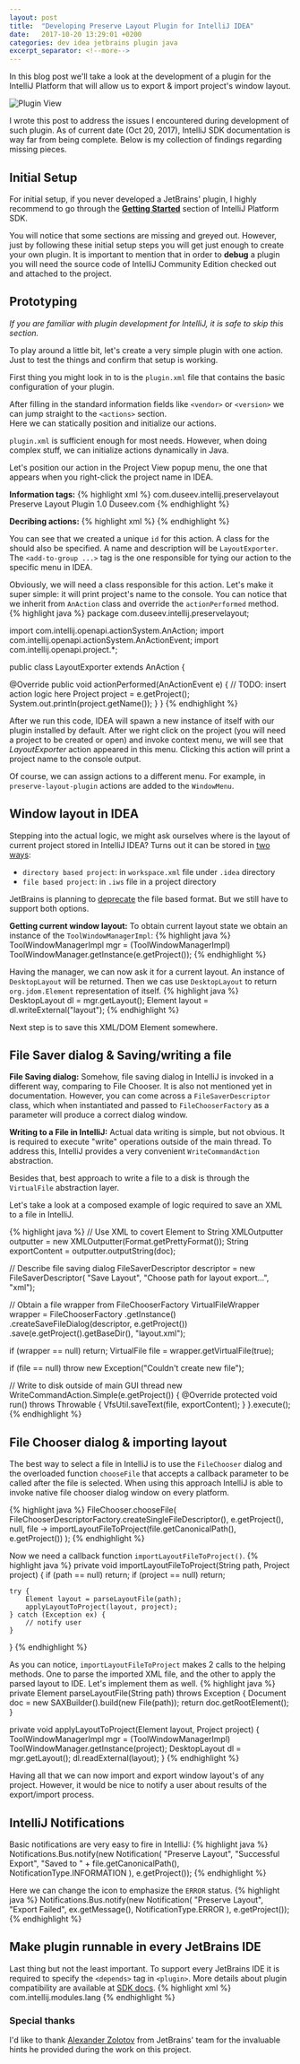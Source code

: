 ```yaml
---
layout: post
title:  "Developing Preserve Layout Plugin for IntelliJ IDEA"
date:   2017-10-20 13:29:01 +0200
categories: dev idea jetbrains plugin java
excerpt_separator: <!--more-->
---
```

In this blog post we'll take a look at the development of a plugin for the
IntelliJ Platform that will allow us to export & import project's window layout.

![Plugin View](https://image.ibb.co/mquG36/plugin_window.jpg)

I wrote this post to address the issues I encountered during development of
such plugin. As of
current date (Oct 20, 2017), IntelliJ SDK documentation is way far from being
complete. Below is my collection of findings regarding missing pieces.

<!--more-->

## Initial Setup
For initial setup, if you never developed a JetBrains' plugin, I highly
recommend to go through the [**Getting Started**][sdk-getting-started] section
of IntelliJ Platform SDK.

You will notice that some sections are missing and greyed out. However, just
by following these
initial setup steps you will get just enough to create your own plugin. It is
important to mention that in order to **debug** a plugin you will need
the source code of IntelliJ Community Edition checked out and attached to the
project.

## Prototyping
*If you are familiar with plugin development for IntelliJ, it is safe to skip
this section.*

To play around a little bit, let's create a very simple plugin with one action.
Just to test the things and confirm that setup is working.

First thing you might look in to is the `plugin.xml` file that contains the
basic configuration of your plugin.

After filling in the standard information fields like `<vendor>` or `<version>`
we can jump straight to the `<actions>` section.  
Here we can statically position and initialize our actions.

`plugin.xml` is sufficient enough for most needs. However, when doing complex
stuff, we can initialize actions dynamically in Java.

Let's position our
action in the Project View popup menu, the one that appears when you
right-click the project name in IDEA.

**Information tags:**
{% highlight xml %}
<id>com.duseev.intellij.preservelayout</id>
<name>Preserve Layout Plugin</name>
<version>1.0</version>
<vendor email="vagiz@duseev.com" url="http://duseev.com">Duseev.com</vendor>
{% endhighlight %}

**Decribing actions:**
{% highlight xml %}
<actions>
  <action id="ExportLayout"
          class="com.duseev.intellij.preservelayout.LayoutExporter"
          text="LayoutExporter"
          description="LayoutExporter">
  <add-to-group group-id="ProjectViewPopupMenu"
                anchor="after"
                relative-to-action="ExternalToolsGroup"/>
  </action>
</actions>
{% endhighlight %}

You can see that we created a unique `id` for this action. A class for the
should also be specified. A name and description will be `LayoutExporter`. The
`<add-to-group ...>` tag is the one responsible for tying our action to the
specific menu in IDEA.

Obviously, we will need a class responsible for this action. Let's make it
super simple: it will print project's name to the console. You can
notice that we inherit from `AnAction` class and override the
`actionPerformed` method.
{% highlight java %}
package com.duseev.intellij.preservelayout;

import com.intellij.openapi.actionSystem.AnAction;
import com.intellij.openapi.actionSystem.AnActionEvent;
import com.intellij.openapi.project.*;

public class LayoutExporter extends AnAction {

   @Override
   public void actionPerformed(AnActionEvent e) {
       // TODO: insert action logic here
       Project project = e.getProject();
       System.out.println(project.getName());
   }
}
{% endhighlight %}

After we run this code, IDEA will spawn a new instance of itself with our
plugin installed by default. After we right click on the project (you will need
a project to be created or open) and invoke context menu, we will see that
*LayoutExporter* action appeared in this menu. Clicking this action will
print a project name to the console output.

Of course, we can assign actions to a different menu. For example, in
`preserve-layout-plugin` actions are added to the `WindowMenu`.

## Window layout in IDEA
Stepping into the actual logic, we might ask ourselves where is the layout of
current project stored in IntelliJ IDEA? Turns out it can be stored in [two ways][sdk-about-projects]:
* `directory based project`: in `workspace.xml` file under `.idea` directory
* `file based project`: in `.iws` file in a project directory

JetBrains is planning to [deprecate][sdk-abandon-old] the file based format.
But we still have to support both options.

**Getting current window layout:**
To obtain current layout state we obtain an instance of the
`ToolWindowManagerImpl`:
{% highlight java %}
ToolWindowManagerImpl mgr = (ToolWindowManagerImpl) ToolWindowManager.getInstance(e.getProject());
{% endhighlight %}

Having the manager, we can now ask it for a current layout. An instance of
`DesktopLayout` will be returned. Then we cas use `DesktopLayout` to return
`org.jdom.Element` representation of itself.
{% highlight java %}
DesktopLayout dl = mgr.getLayout();
Element layout = dl.writeExternal("layout");
{% endhighlight %}

Next step is to save this XML/DOM Element somewhere.

## File Saver dialog & Saving/writing a file
**File Saving dialog:**
Somehow, file saving dialog in IntelliJ is invoked in a different way,
comparing to File Chooser. It is also not mentioned yet in documentation.
However, you can come across a `FileSaverDescriptor` class, which when
instantiated and passed to
`FileChooserFactory` as a parameter will produce a correct dialog window.

**Writing to a File in IntelliJ:**
Actual data writing is simple, but not obvious. It is required to execute
"write" operations outside of the main thread. To address this,
IntelliJ provides
a very convenient `WriteCommandAction` abstraction.

Besides that, best approach to write a file to a disk is through
the `VirtualFile` abstraction layer.

Let's take a look at a composed example of logic required to save an XML to
a file in IntelliJ.

{% highlight java %}
// Use XML to covert Element to String
XMLOutputter outputter = new XMLOutputter(Format.getPrettyFormat());
String exportContent = outputter.outputString(doc);

// Describe file saving dialog
FileSaverDescriptor descriptor = new FileSaverDescriptor(
        "Save Layout",
        "Choose path for layout export...",
        "xml");

// Obtain a file wrapper from FileChooserFactory
VirtualFileWrapper wrapper = FileChooserFactory
        .getInstance()
        .createSaveFileDialog(descriptor, e.getProject())
        .save(e.getProject().getBaseDir(), "layout.xml");

if (wrapper == null) return;
VirtualFile file = wrapper.getVirtualFile(true);

if (file == null) throw new Exception("Couldn't create new file");

// Write to disk outside of main GUI thread
new WriteCommandAction.Simple(e.getProject()) {
    @Override
    protected void run() throws Throwable {
        VfsUtil.saveText(file, exportContent);
    }
}.execute();
{% endhighlight %}

## File Chooser dialog & importing layout
The best way to select a file in IntelliJ is to use the `FileChooser` dialog
and the overloaded function `chooseFile` that accepts a callback parameter to
be called after the file is selected. When using this approach IntelliJ is
able to invoke native file chooser dialog window on every platform.

{% highlight java %}
FileChooser.chooseFile(
    FileChooserDescriptorFactory.createSingleFileDescriptor(),
    e.getProject(),
    null,
    file -> importLayoutFileToProject(file.getCanonicalPath(), e.getProject())
);
{% endhighlight %}

Now we need a callback function `importLayoutFileToProject()`.
{% highlight java %}
private void importLayoutFileToProject(String path, Project project) {
    if (path == null) return;
    if (project == null) return;

    try {
        Element layout = parseLayoutFile(path);
        applyLayoutToProject(layout, project);
    } catch (Exception ex) {
        // notify user
    }
}
{% endhighlight %}

As you can notice,
`importLayoutFileToProject` makes 2 calls to the helping methods.
One to parse the imported XML file, and the other to apply the parsed
layout to IDE. Let's implement them as well.
{% highlight java %}
private Element parseLayoutFile(String path) throws Exception {
    Document doc = new SAXBuilder().build(new File(path));
    return doc.getRootElement();
}

private void applyLayoutToProject(Element layout, Project project) {
    ToolWindowManagerImpl mgr = (ToolWindowManagerImpl) ToolWindowManager.getInstance(project);
    DesktopLayout dl = mgr.getLayout();
    dl.readExternal(layout);
}
{% endhighlight %}

Having all that we can now import and export window layout's of any project.
However, it
would be nice to notify a user about results of the export/import process.

## IntelliJ Notifications
Basic notifications are very easy to fire in IntelliJ:
{% highlight java %}
Notifications.Bus.notify(new Notification(
    "Preserve Layout",
    "Successful Export",
    "Saved to " + file.getCanonicalPath(),
    NotificationType.INFORMATION
), e.getProject());
{% endhighlight %}

Here we can change the icon to emphasize the `ERROR` status.
{% highlight java %}
Notifications.Bus.notify(new Notification(
    "Preserve Layout",
    "Export Failed",
    ex.getMessage(),
    NotificationType.ERROR
), e.getProject());
{% endhighlight %}

## Make plugin runnable in every JetBrains IDE
Last thing but not the least important. To support every JetBrains IDE it is
required to specify the `<depends>` tag in `<plugin>`. More details about
plugin compatibility are available at [SDK docs][sdk-plugin-compativility].
{% highlight xml %}
<depends>com.intellij.modules.lang</depends>
{% endhighlight %}

### Special thanks
I'd like to thank [Alexander Zolotov][azolotov-github] from JetBrains' team
for the invaluable hints he provided during the work on this project.


[plugin-gh]:    (https://github.com/vduseev/preserve-layout-plugin)
[plugin-page]:  (https://plugins.jetbrains.com/plugin/10097-preserve-layout-plugin)
[sdk-getting-started]: (https://www.jetbrains.org/intellij/sdk/docs/basics/getting_started.html)
[sdk-about-projects]: (https://www.jetbrains.com/help/idea/about-projects.html)
[sdk-abandon-old]: (https://intellij-support.jetbrains.com/hc/en-us/community/posts/206167769/comments/206288985)
[sdk-plugin-compativility]: (ttp://www.jetbrains.org/intellij/sdk/docs/basics/getting_started/plugin_compatibility.html)
[azolotov-github]: (https://github.com/zolotov)
